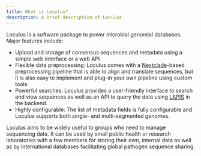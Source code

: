 ```yaml
---
title: What is Loculus?
description: A brief description of Loculus
---
```


Loculus is a software package to power microbial genomial databases. Major features include:

-   Upload and storage of consensus sequences and metadata using a simple web interface or a web API
-   Flexible data preprocessing: Loculus comes with a [Nextclade](https://clades.nextstrain.org)-based preprocessing pipeline that is able to align and translate sequences, but it is also easy to implement and plug-in your own pipeline using custom tools.
-   Powerful searches: Loculus provides a user-friendly interface to search and view sequences as well as an API to query the data using [LAPIS](https://github.com/GenSpectrum/LAPIS) in the backend.
-   Highly configurable: The list of metadata fields is fully configurable and Loculus supports both single- and multi-segmented genomes.

Loculus aims to be widely useful to groups who need to manage sequencing data. It can be used by small public health or research laboratories with a few members for storing their own, internal data as well as by international databases facilitating global pathogen sequence sharing.
